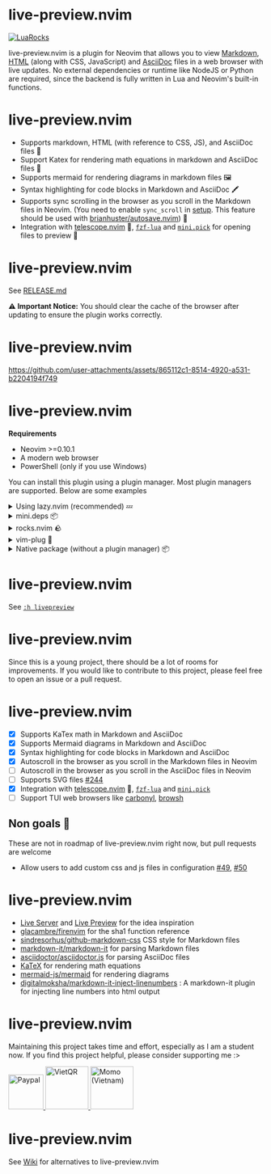 # live-preview.nvim

[![LuaRocks](https://img.shields.io/luarocks/v/brianhuster/live-preview.nvim?logo=lua&color=purple)](https://luarocks.org/modules/brianhuster/live-preview.nvim)

live-preview.nvim is a plugin for Neovim that allows you to view [Markdown](https://en.wikipedia.org/wiki/Markdown), [HTML](https://en.wikipedia.org/wiki/HTML) (along with CSS, JavaScript) and [AsciiDoc](https://asciidoc.org/) files in a web browser with live updates. No external dependencies or runtime like NodeJS or Python are required, since the backend is fully written in Lua and Neovim's built-in functions.

# live-preview.nvim
 
* Supports markdown, HTML (with reference to CSS, JS), and AsciiDoc files 📄
* Support Katex for rendering math equations in markdown and AsciiDoc files 🧮
* Supports mermaid for rendering diagrams in markdown files 🖼️
* Syntax highlighting for code blocks in Markdown and AsciiDoc 🖍️
* Supports sync scrolling in the browser as you scroll in the Markdown files in Neovim. (You need to enable `sync_scroll` in [setup](#setup). This feature should be used with [brianhuster/autosave.nvim](https://github.com/brianhuster/autosave.nvim)) 🔄
* Integration with [telescope.nvim](https://github.com/nvim-telescope/telescope.nvim) 🔭, [`fzf-lua`](https://github.com/ibhagwan/fzf-lua) and [`mini.pick`](https://github.com/echasnovski/mini.pick) for opening files to preview 📂

# live-preview.nvim
 
See [RELEASE.md](RELEASE.md) 

**⚠️ Important Notice:** You should clear the cache of the browser after updating to ensure the plugin works correctly.

# live-preview.nvim
 
https://github.com/user-attachments/assets/865112c1-8514-4920-a531-b2204194f749

# live-preview.nvim

**Requirements** 

- Neovim >=0.10.1
- A modern web browser 
- PowerShell (only if you use Windows) 
 
You can install this plugin using a plugin manager. Most plugin managers are supported. Below are some examples

<details>
<summary>Using lazy.nvim (recommended) 💤</summary>

```lua
require("lazy").setup({
    {
        'brianhuster/live-preview.nvim',
        dependencies = {
            'brianhuster/autosave.nvim'  -- Not required, but recomended for autosaving and sync scrolling

            -- You can choose one of the following pickers
            'nvim-telescope/telescope.nvim',
            'ibhagwan/fzf-lua',
            'echasnovski/mini.pick',
        },
        opts = {},
   }
})
```

</details>

<details>
<summary>mini.deps 📦</summary>

```lua
MiniDeps.add({
    source = 'brianhuster/live-preview.nvim',
    depends = { 
        'brianhuster/autosave.nvim'  -- Not required, but recomended for autosaving and sync scrolling

        -- You can choose one of the following pickers
        'nvim-telescope/telescope.nvim',
        'ibhagwan/fzf-lua',
        'echasnovski/mini.pick',
    }, 
})
```

</details>

<details>
<summary>rocks.nvim 🪨</summary>

```vim
:Rocks install live-preview.nvim
```
</details>

<details>
<summary>vim-plug 🔌</summary>

```vim
Plug 'brianhuster/live-preview.nvim'
Plug 'brianhuster/autosave.nvim' " Not required, but recomended for autosaving

" You can choose one of the following pickers
Plug 'nvim-telescope/telescope.nvim'
Plug 'ibhagwan/fzf-lua'
Plug 'echasnovski/mini.pick'
```

</details>

<details>
<summary>Native package (without a plugin manager) 📦</summary>

```sh
git clone --depth 1 https://github.com/brianhuster/live-preview.nvim ~/.local/share/nvim/site/pack/brianhuster/start/live-preview.nvim
```

</details>

# live-preview.nvim

See [`:h livepreview`](./doc/livepreview.txt)

# live-preview.nvim
 
Since this is a young project, there should be a lot of rooms for improvements. If you would like to contribute to this project, please feel free to open an issue or a pull request.

# live-preview.nvim
- [x] Supports KaTex math in Markdown and AsciiDoc
- [x] Supports Mermaid diagrams in Markdown and AsciiDoc
- [x] Syntax highlighting for code blocks in Markdown and AsciiDoc
- [x] Autoscroll in the browser as you scroll in the Markdown files in Neovim
- [ ] Autoscroll in the browser as you scroll in the AsciiDoc files in Neovim
- [ ] Supports SVG files [#244](https://github.com/brianhuster/live-preview.nvim/issues/244)
- [x] Integration with [telescope.nvim](https://github.com/nvim-telescope/telescope.nvim) 🔭, [`fzf-lua`](https://github.com/ibhagwan/fzf-lua) and [`mini.pick`](https://github.com/echasnovski/mini.pick)
- [ ] Support TUI web browsers like [carbonyl](https://github.com/fathyb/carbonyl), [browsh](https://github.com/browsh-org/browsh)

## Non goals 🚫
 
These are not in roadmap of live-preview.nvim right now, but pull requests are welcome
- Allow users to add custom css and js files in configuration [#49](https://github.com/brianhuster/live-preview.nvim/issues/49), [#50](https://github.com/brianhuster/live-preview.nvim/issues/50)

# live-preview.nvim
 
* [Live Server](https://marketplace.visualstudio.com/items?itemName=ritwickdey.LiveServer) and [Live Preview](https://marketplace.visualstudio.com/items?itemName=ms-vscode.live-server) for the idea inspiration
* [glacambre/firenvim](https://github.com/glacambre/firenvim) for the sha1 function reference
* [sindresorhus/github-markdown-css](https://github.com/sindresorhus/github-markdown-css) CSS style for Markdown files
* [markdown-it/markdown-it](https://github.com/markdown-it/markdown-it) for parsing Markdown files
* [asciidoctor/asciidoctor.js](https://github.com/asciidoctor/asciidoctor.js) for parsing AsciiDoc files
* [KaTeX](https://github.com/KaTeX/KaTeX) for rendering math equations
* [mermaid-js/mermaid](https://github.com/mermaid-js/mermaid) for rendering diagrams
* [digitalmoksha/markdown-it-inject-linenumbers](https://github.com/digitalmoksha/markdown-it-inject-linenumbers) : A markdown-it plugin for injecting line numbers into html output

# live-preview.nvim
 
Maintaining this project takes time and effort, especially as I am a student now. If you find this project helpful, please consider supporting me :>

<a href="https://paypal.me/brianphambinhan">
    <img src="https://www.paypalobjects.com/webstatic/mktg/logo/pp_cc_mark_111x69.jpg" alt="Paypal" style="height: 69px;">
</a>
<a href="https://img.vietqr.io/image/mb-9704229209586831984-print.png?addInfo=Donate%20for%20livepreview%20plugin%20nvim&accountName=PHAM%20BINH%20AN">
    <img src="https://github.com/user-attachments/assets/f28049dc-ce7c-4975-a85e-be36612fd061" alt="VietQR" style="height: 85px;">
</a>
<a href="https://me.momo.vn/brianphambinhan">
    <img src="https://github.com/user-attachments/assets/3907d317-b62f-43f5-a231-3ec7eb4eaa1b" alt="Momo (Vietnam)" style="height: 85px;">
</a>

# live-preview.nvim

See [Wiki](https://github.com/brianhuster/live-preview.nvim/wiki/Alternatives-to-live%E2%80%90preview.nvim) for alternatives to live-preview.nvim
